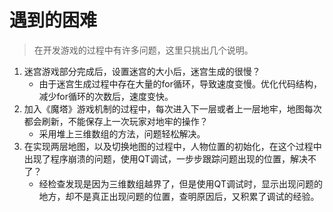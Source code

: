 # 遇到的困难

> 在开发游戏的过程中有许多问题，这里只挑出几个说明。

1. 迷宫游戏部分完成后，设置迷宫的大小后，迷宫生成的很慢？
   - 由于迷宫生成过程中存在大量的for循环，导致速度变慢。优化代码结构，减少for循环的次数后，速度变快。
2. 加入《魔塔》游戏机制的过程中，每次进入下一层或者上一层地牢，地图每次都会刷新，不能保存上一次玩家对地牢的操作？
   - 采用堆上三维数组的方法，问题轻松解决。
3. 在实现两层地图，以及切换地图的过程中，人物位置的初始化，在这个过程中出现了程序崩溃的问题，使用QT调试，一步步跟踪问题出现的位置，解决不了？
   - 经检查发现是因为三维数组越界了，但是使用QT调试时，显示出现问题的地方，却不是真正出现问题的位置，查明原因后，又积累了调试的经验。
